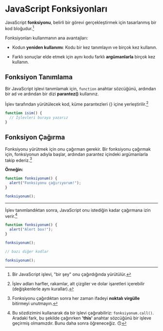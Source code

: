 # JavaScript Fonksiyonları

JavaScript **fonksiyonu**, belirli bir görevi gerçekleştirmek için tasarlanmış bir kod bloğudur.[^1]

Fonksiyonları kullanmanın ana avantajları:

* Kodun **yeniden kullanımı**: Kodu bir kez tanımlayın ve birçok kez kullanın.

* Farklı sonuçlar elde etmek için aynı kodu farklı **argümanlarla** birçok kez kullanın.

  [^1]: Bir JavaScript işlevi, "bir şey" onu çağırdığında yürütülür.

## Fonksiyon Tanımlama

Bir JavaScript işlevi tanımlamak için, `function` anahtar sözcüğünü, ardından bir ad ve ardından bir dizi **parantez()** kullanırız.

İşlev tarafından yürütülecek kod, küme parantezleri {} içine yerleştirilir.[^2]

```javascript
function isim() {
  // İşlevleri buraya yazarız
}
```

  [^2]: İşlev adları harfler, rakamlar, alt çizgiler ve dolar işaretleri içerebilir (değişkenlerle aynı kurallar).

## Fonksiyon Çağırma

Fonksiyonu yürütmek için onu çağırman gerekir.
Bir fonksiyonu çağırmak için, fonksiyonun adıyla başlar, ardından parantez içindeki argümanlarla takip ederiz.[^3]

**Örneğin:**

```javascript
function fonksiyonum() {
  alert("Fonksiyonu çağırıyorum!");
}

fonksiyonum();
```

  [^3]: Fonksiyonu çağırdıktan sonra her zaman ifadeyi **noktalı virgülle** bitirmeyi unutmayın.

<hr>

İşlev tanımlandıktan sonra, JavaScript onu istediğin kadar çağırmana izin verir.[^4]

```javascript
function fonksiyonum() {
  alert("Alert box!");
}

fonksiyonum();

// bazı diğer kodlar

fonksiyonum();
```

  [^4]: Bu sözdizimini kullanarak da bir işlevi çağırabiliriz: `fonksiyonum.call()`. Aradaki fark, bu şekilde çağırırken **'this'** anahtar sözcüğünü bir işleve geçirmiş olmamızdır. Bunu daha sonra öğreneceğiz. 🙃

